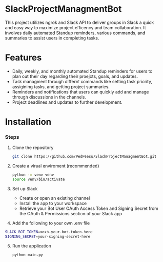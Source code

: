 # SlackProjectManagmentBot
This project utilizes ngrok and Slack API to deliver groups in Slack a quick and easy way to maximize project efficency and team collaboration. It involves daily automated Standup reminders, various commands, and summaries to assist users in completing tasks.
# Features
- Daily, weekly, and monthly automated Standup reminders for users to plan out their day regarding their proejcts, goals, and updates.
- Task managment through differnt commands like setting task priority, assigining tasks, and getting project summaries.
- Reminders and notifications that users can quickly add and manage through discussions in the channels.
- Project deadlines and updates to further development.


# Installation
### **Steps**


1. Clone the repository
   ```bash
   git clone https://github.com/VedPeesu/SlackProjectManagmentBot.git
   ```


2. Create a virual enviroment (recommended)
   ```bash
   python -m venv venv
   source venv/bin/activate
   ```


3. Set up Slack
   - Create or open an existing channel
   - Install the app to your workspace
   - Retrieve your Bot User OAuth Access Token and Signing Secret from the OAuth & Permissions section of your Slack app
  4. Add the following to your own .env file
  ```bash
  SLACK_BOT_TOKEN=xoxb-your-bot-token-here
  SIGNING_SECRET=your-signing-secret-here
   ```
5. Run the application
   ```bash
   python main.py
   ```